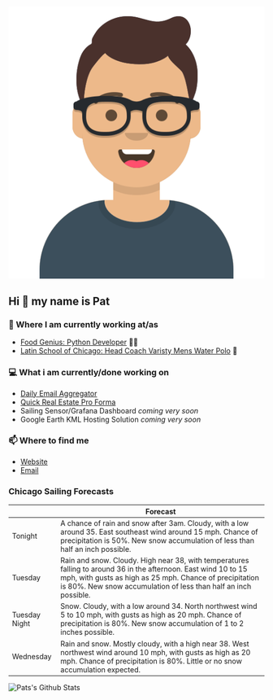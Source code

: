 [![Social banner for p-j-falconer](https://raw.githubusercontent.com/P-J-FALCONER/P-J-FALCONER/master/assets/avataaars.svg)](https://patfalconer.com/)
## Hi :wave: my name is Pat

### 💼 Where I am currently working at/as
- [Food Genius: Python Developer](https://getfoodgenius.com/) 🍔🐍
- [Latin School of Chicago: Head Coach Varisty Mens Water Polo](https://www.latinschool.org/) 🤽


### 💻 What i am currently/done working on
 - [Daily Email Aggregator](https://github.com/P-J-FALCONER/dott_daily_mail)
 - [Quick Real Estate Pro Forma](https://github.com/P-J-FALCONER/henry)
 - Sailing Sensor/Grafana Dashboard *coming very soon*
 - Google Earth KML Hosting Solution *coming very soon*

### 📫 Where to find me
 - [Website](https://patfalconer.com/)
 - [Email](mailto:patrick.j.falconer@gmail.com)


### Chicago Sailing Forecasts
|   | Forecast  |
|---|---|
| Tonight | A chance of rain and snow after 3am. Cloudy, with a low around 35. East southeast wind around 15 mph. Chance of precipitation is 50%. New snow accumulation of less than half an inch possible. |
| Tuesday | Rain and snow. Cloudy. High near 38, with temperatures falling to around 36 in the afternoon. East wind 10 to 15 mph, with gusts as high as 25 mph. Chance of precipitation is 80%. New snow accumulation of less than half an inch possible. |
| Tuesday Night | Snow. Cloudy, with a low around 34. North northwest wind 5 to 10 mph, with gusts as high as 20 mph. Chance of precipitation is 80%. New snow accumulation of 1 to 2 inches possible. |
| Wednesday | Rain and snow. Mostly cloudy, with a high near 38. West northwest wind around 10 mph, with gusts as high as 20 mph. Chance of precipitation is 80%. Little or no snow accumulation expected. |

![Pats's Github Stats](https://github-readme-stats.vercel.app/api?username=p-j-falconer&show_icons=true&theme=radical)

